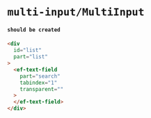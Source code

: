 # `multi-input/MultiInput`

#### `should be created`

```html
<div
  id="list"
  part="list"
>
  <ef-text-field
    part="search"
    tabindex="1"
    transparent=""
  >
  </ef-text-field>
</div>

```

